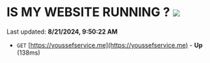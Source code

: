 # IS MY WEBSITE RUNNING ? [![](https://img.shields.io/static/v1?label=Sponsor&message=%E2%9D%A4&logo=GitHub&color=%23fe8e86)](https://github.com/sponsors/Youssef-Lehmam)

Last updated: **8/21/2024, 9:50:22 AM**

- `GET` [https://youssefservice.me](https://youssefservice.me) - **Up** (138ms)
